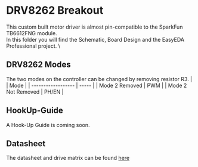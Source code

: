# DRV8262 Breakout
This custom built motor driver is almost pin-compatible to the SparkFun TB6612FNG module. \
In this folder you will find the Schematic, Board Design and the EasyEDA Professional project. \

## DRV8262 Modes
The two modes on the controller can be changed by removing resistor R3.
|                    | Mode  |
| ------------------ | ----- |
| Mode 2 Removed     | PWM   |
| Mode 2 Not Removed | PH/EN |


## HookUp-Guide
A Hook-Up Guide is coming soon. 

## Datasheet
The datasheet and drive matrix can be found [here](https://www.ti.com/lit/ds/symlink/drv8262.pdf?ts=1712323825322)
